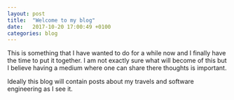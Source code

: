```yaml
---
layout: post
title:  "Welcome to my blog"
date:   2017-10-20 17:00:49 +0100
categories: blog
---
```


This is something that I have wanted to do for a while now and I finally have the time to put it together. I am not exactly sure what will become of this but I believe having a medium where one can share there thoughts is important.

Ideally this blog will contain posts about my travels and software engineering as I see it.
